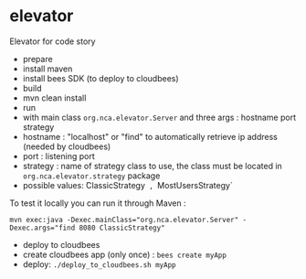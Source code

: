 elevator
========

Elevator for code story

* prepare
 * install maven
 * install bees SDK (to deploy to cloudbees) 
* build
 * mvn clean install
* run 
 * with main class `org.nca.elevator.Server` and three args : hostname port strategy
  * hostname : "localhost" or "find" to automatically retrieve ip address (needed by cloudbees)
  * port : listening port
  * strategy : name of strategy class to use, the class must be located in `org.nca.elevator.strategy` package
   * possible values:  ̀ClassicStrategy` , `MostUsersStrategy` 

To test it locally you can run it through Maven : 
```
mvn exec:java -Dexec.mainClass="org.nca.elevator.Server" -Dexec.args="find 8080 ClassicStrategy"
```

* deploy to cloudbees
 * create cloudbees app (only once) : `bees create myApp`
 * deploy: `./deploy_to_cloudbees.sh myApp`

